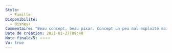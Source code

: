 ```yaml
---
Style:
  - Famille
Disponibilité:
  - Disney+
Commentaire: "Beau concept, beau pixar. Concept un peu mal exploité mais c'est un beau film quand même. Musique au top!! "
Date de création: 2021-01-27T09:40
Note finale/5: ⭐⭐⭐⭐
Vu: true
---
```

